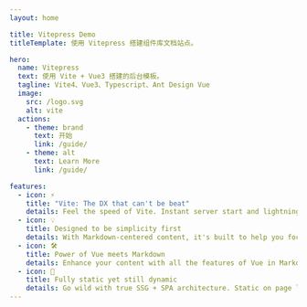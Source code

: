 ```yaml
---
layout: home

title: Vitepress Demo
titleTemplate: 使用 Vitepress 搭建组件库文档站点。

hero:
  name: Vitepress
  text: 使用 Vite + Vue3 搭建的后台模板。
  tagline: Vite4、Vue3、Typescript、Ant Design Vue
  image:
    src: /logo.svg
    alt: vite
  actions:
    - theme: brand
      text: 开始
      link: /guide/
    - theme: alt
      text: Learn More
      link: /guide/

features:
  - icon: ⚡️
    title: "Vite: The DX that can't be beat"
    details: Feel the speed of Vite. Instant server start and lightning fast HMR that stays fast regardless of the app size.
  - icon: 💡
    title: Designed to be simplicity first
    details: With Markdown-centered content, it's built to help you focus on writing and deployed with minimum configuration.
  - icon: 🛠️
    title: Power of Vue meets Markdown
    details: Enhance your content with all the features of Vue in Markdown, while being able to customize your site with Vue.
  - icon: 🔑
    title: Fully static yet still dynamic
    details: Go wild with true SSG + SPA architecture. Static on page load, but engage users with 100% interactivity from there.
---
```

